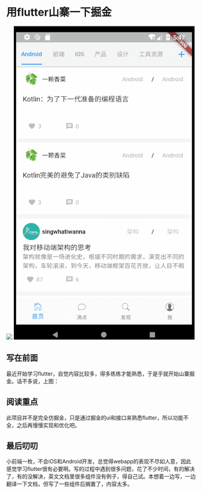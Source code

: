 # 用flutter山寨一下掘金
![](screenshots/juejin.gif)
![](screenshots/juejin2.gif)
## 写在前面
最近开始学习flutter，自觉内容比较多，得多练练才能熟悉，于是乎就开始山寨掘金。话不多说，上图：
## 阅读重点
此项目并不是完全仿掘金，只是通过掘金的ui和接口来熟悉flutter，所以功能不全，之后再慢慢实现和优化吧。
## 最后叨叨
小前端一枚，不会iOS和Android开发，总觉得webapp的表现不尽如人意，因此感觉学习flutter很有必要啊。写的过程中遇到很多问题，花了不少时间，有的解决了，有的没解决，英文文档里很多组件没有例子，得自己试。本想着一边写，一边翻译一下文档，但写了一些组件后搁置了，内容太多。

